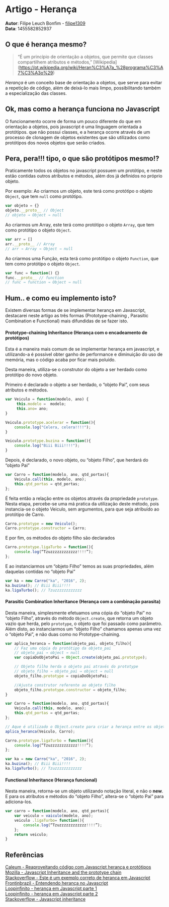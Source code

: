 # Artigo - Herança

**Autor**: Filipe Leuch Bonfim - [filipe1309](https://github.com/filipe1309)<br>
**Data**: 1455582852937

## O que é herança mesmo?
> “É um princípio de orientação a objetos, que permite que classes compartilhem atributos e métodos,” [Wikipedia] (https://pt.wikipedia.org/wiki/Heran%C3%A7a_%28programa%C3%A7%C3%A3o%29)

*Herança* é um conceito base de orientação a objetos, que serve para evitar a repetição de código, além de deixá-lo mais limpo, possibilitando também a especialização das classes.

## Ok, mas como a herança funciona no Javascript
O funcionamento ocorre de forma um pouco diferente do que em orientação a objetos, pois javascript é uma linguagem orientada a protótipos. que não possui classes, e a herança ocorre através de um processo de clonagem de objetos existentes que são utilizados como protótipos dos novos objetos que serão criados.

## Pera, pera!!! tipo, o que são protótipos mesmo!?
Praticamente todos os objetos no javascript possuem um protótipo, e neste estão contidas outros atributos e métodos, além dos já definidos no próprio objeto.

Por exemplo:
Ao criarmos um objeto, este terá como protótipo o objeto ``Object``, que tem `null` como protótipo.
```js
var objeto = {}
objeto.__proto__ // Object
// objeto → Object → null
```

Ao criarmos um Array, este terá como protótipo o objeto  ``Array``, que tem como protótipo o objeto ``Object``.
```js
var arr = []
arr.__proto__ // Array
// arr → Array → Object → null
```

Ao criarmos uma Função, esta terá como protótipo o objeto  ``Function``, que tem como protótipo o objeto ``Object``.
```js
var func = function() {}
func.__proto__ // function
// func → function → Object → null
```

## Hum.. e como eu implemento isto?
Existem diversas formas de se implementar herança em Javascript, destacarei neste artigo as três formas (Prototype-chaining , Parasitic Combination e Functional) mais difundidas de se fazer isto.

#### Prototype-chaining Inheritance (Herança com o encadeamento de protótipos)
Esta é a maneira mais comum de se implementar herança em javascript, e utilizando-a é possível obter ganho de performance e diminuição do uso de memória, mas o código acaba por ficar mais poluído.

Desta maneira, utiliza-se o construtor do objeto a ser herdado como protótipo do novo objeto.

Primeiro é declarado o objeto a ser herdado, o “objeto Pai”, com seus atributos e métodos.
```js
var Veiculo = function(modelo, ano) {
     this.modelo =  modelo;
     this.ano= ano;
}

Veiculo.prototype.acelerar = function(){
    console.log("Celera, celera!!!!");
}

Veiculo.prototype.buzina = function(){
    console.log("Biii Biii!!!!");
}

```

Depois, é declarado, o novo objeto, ou “objeto Filho”, que herdará do “objeto Pai”
```js
var Carro = function(modelo, ano, qtd_portas){
    Veiculo.call(this, modelo, ano);
    this.qtd_portas = qtd_portas;
};
```

É feita então a relação entre os objetos através da propriedade ``prototype``. Nesta etapa, percebe-se uma má pratica da utilização deste método, pois instancia-se o objeto Veiculo, sem argumentos, para que seja atribuído ao protótipo de Carro.
```js
Carro.prototype = new Veiculo();
Carro.prototype.constructor = Carro;
```

E por fim, os métodos do objeto filho são declarados
```js
Carro.prototype.ligaTurbo = function(){
    console.log(“Tzuzzzzzzzzzzzz!!!!”);
};
```

E ao instanciarmos um “objeto Filho” temos as suas propriedades, além daquelas contidas no “objeto Pai”
```js
var ka = new Carro("ka", "2016", 2);
ka.buzina(); // Biii Biii!!!!
ka.ligaTurbo(); // Tzuzzzzzzzzzzzz
```

#### Parasitic Combination Inheritance (Herança com a combinação parasita)
Desta maneira, simplesmente efetuamos uma cópia do “objeto Pai” no “objeto Filho”, através do método ``Object.create``, que retorna um objeto vazio que herda, pelo ``prototype``, o objeto que foi passado como parâmetro. Além disto, ao instanciarmos um “objeto Filho” chamamos apenas uma vez o “objeto Pai”, e não duas como no Prototype-chaining.

```js
var aplica_heranca = function(objeto_pai, objeto_filho){
    // Faz uma cópia do protótipo da objeto_pai
    // objeto_pai → object → null
    var copiaDoObjetoPai = Object.create(objeto_pai.prototype);

    // Objeto filho herda o objeto pai através do prototype
    // objeto_filho → objeto_pai → object → null
    objeto_filho.prototype = copiaDoObjetoPai;

    //Ajusta construtor referente ao objeto filho    
    objeto_filho.prototype.constructor = objeto_filho;
}

var Carro = function(modelo, ano, qtd_portas){
    Veiculo.call(this, modelo, ano);
    this.qtd_portas = qtd_portas;
};

// Aque é utilizado o Object.create para criar a herança entre os objetos
aplica_heranca(Veiculo, Carro);

Carro.prototype.ligaTurbo = function(){
    console.log(“Tzuzzzzzzzzzzzz!!!!”);
};

var ka = new Carro("ka", "2016", 2);
ka.buzina(); // Biii Biii!!!!
ka.ligaTurbo(); // Tzuzzzzzzzzzzzz
```

#### Functional Inheritance (Herança funcional)
Nesta maneira, retorna-se um objeto utilizando notação literal, e não o **new**. E para os atributos e métodos do “objeto Filho”, altera-se o “objeto Pai” para adiciona-los.
```js
var carro = function(modelo, ano, qtd_portas){
    var veiculo = vaiculo(modelo, ano);
    veiculo .ligaTurbo= function(){
        console.log(“Tzuzzzzzzzzzzzz!!!!”);
    };
    return veiculo;
}

```

## Referências

[Caleum - Reaproveitando código com Javascript herança e protótipos](http://blog.caelum.com.br/reaproveitando-codigo-com-javascript-heranca-e-prototipos/)<br>
[Mozilla - Javascript Inheritance and the prototype chain](https://developer.mozilla.org/pt-BR/docs/Web/JavaScript/Guide/Inheritance_and_the_prototype_chain)<br>
[Stackoverflow - Este é um exemplo correto de herança em Javascript](http://pt.stackoverflow.com/questions/7220/este-%C3%A9-um-exemplo-correto-de-heran%C3%A7a-em-javascript)<br>
[Frontinbrazil - Entendendo herança no Javascript](http://frontinbrazil.com.br/entendendo-heranca-no-javascript/)<br>
[Loopinfinito - herança em Javascript parte 1](http://loopinfinito.com.br/2012/05/04/heranca-em-javascript-parte-1/)<br>
[Loopinfinito - herança em Javascript parte 2](http://loopinfinito.com.br/2013/02/05/heranca-em-javascript-parte-2/)<br>
[Stackoverflow - Javascript inheritance](http://stackoverflow.com/questions/931660/javascript-inheritance)<br>
